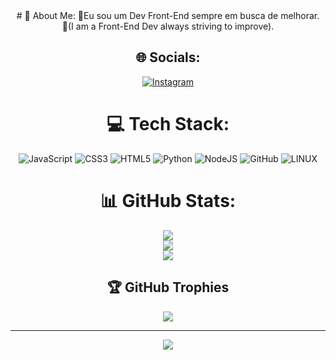 <center>
# 💫 About Me:
💬Eu sou um Dev Front-End sempre em busca de melhorar.<br>💬(I am a Front-End Dev always striving to improve).


## 🌐 Socials:
[![Instagram](https://img.shields.io/badge/Instagram-%23E4405F.svg?logo=Instagram&logoColor=white)](https://instagram.com/lcs_moreira127) 

# 💻 Tech Stack:
![JavaScript](https://img.shields.io/badge/javascript-%23323330.svg?style=for-the-badge&logo=javascript&logoColor=%23F7DF1E) ![CSS3](https://img.shields.io/badge/css3-%231572B6.svg?style=for-the-badge&logo=css3&logoColor=white) ![HTML5](https://img.shields.io/badge/html5-%23E34F26.svg?style=for-the-badge&logo=html5&logoColor=white) ![Python](https://img.shields.io/badge/python-3670A0?style=for-the-badge&logo=python&logoColor=ffdd54) ![NodeJS](https://img.shields.io/badge/node.js-6DA55F?style=for-the-badge&logo=node.js&logoColor=white) ![GitHub](https://img.shields.io/badge/GitHub-%23121011.svg?style=for-the-badge&logo=github&logoColor=white) ![LINUX](https://img.shields.io/badge/Linux-FCC624?style=for-the-badge&logo=linux&logoColor=black)
# 📊 GitHub Stats:
![](https://github-readme-stats.vercel.app/api?username=LucasMoreiraDK&theme=default&hide_border=true&include_all_commits=false&count_private=false)<br/>
![](https://github-readme-streak-stats.herokuapp.com/?user=LucasMoreiraDK&theme=default&hide_border=true)<br/>
![](https://github-readme-stats.vercel.app/api/top-langs/?username=LucasMoreiraDK&theme=default&hide_border=true&include_all_commits=false&count_private=false&layout=compact)

## 🏆 GitHub Trophies
![](https://github-profile-trophy.vercel.app/?username=LucasMoreiraDK&theme=onedark&no-frame=false&no-bg=false&margin-w=4)

---
[![](https://visitcount.itsvg.in/api?id=LucasMoreiraDK&icon=0&color=0)](https://visitcount.itsvg.in)

<!-- Proudly created with GPRM ( https://gprm.itsvg.in ) -->

</center>
